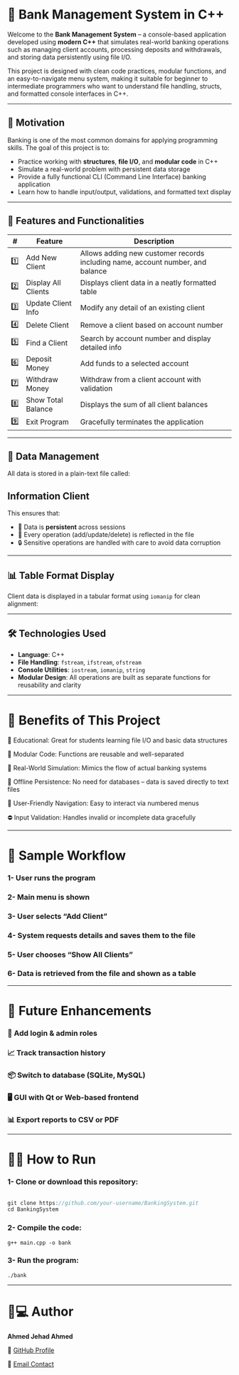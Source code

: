 # 🏦 Bank Management System in C++

Welcome to the **Bank Management System** – a console-based application developed using **modern C++** that simulates real-world banking operations such as managing client accounts, processing deposits and withdrawals, and storing data persistently using file I/O.

This project is designed with clean code practices, modular functions, and an easy-to-navigate menu system, making it suitable for beginner to intermediate programmers who want to understand file handling, structs, and formatted console interfaces in C++.

---

## 🧠 Motivation

Banking is one of the most common domains for applying programming skills. The goal of this project is to:

- Practice working with **structures**, **file I/O**, and **modular code** in C++
- Simulate a real-world problem with persistent data storage
- Provide a fully functional CLI (Command Line Interface) banking application
- Learn how to handle input/output, validations, and formatted text display

---

## 🚀 Features and Functionalities

| #   | Feature                        | Description                                                                 |
|-----|--------------------------------|-----------------------------------------------------------------------------|
| 1️⃣ | Add New Client                 | Allows adding new customer records including name, account number, and balance |
| 2️⃣ | Display All Clients           | Displays client data in a neatly formatted table                           |
| 3️⃣ | Update Client Info             | Modify any detail of an existing client                                    |
| 4️⃣ | Delete Client                  | Remove a client based on account number                                    |
| 5️⃣ | Find a Client                  | Search by account number and display detailed info                         |
| 6️⃣ | Deposit Money                  | Add funds to a selected account                                            |
| 7️⃣ | Withdraw Money                 | Withdraw from a client account with validation                             |
| 8️⃣ | Show Total Balance             | Displays the sum of all client balances                                    |
| 9️⃣ | Exit Program                   | Gracefully terminates the application                                      |

---

## 📂 Data Management

All data is stored in a plain-text file called:


## Information Client 


This ensures that:
- 🧠 Data is **persistent** across sessions
- 🔁 Every operation (add/update/delete) is reflected in the file
- 🔒 Sensitive operations are handled with care to avoid data corruption

---

## 📊 Table Format Display

Client data is displayed in a tabular format using `iomanip` for clean alignment:





---


## 🛠 Technologies Used

- **Language**: C++
- **File Handling**: `fstream`, `ifstream`, `ofstream`
- **Console Utilities**: `iostream`, `iomanip`, `string`
- **Modular Design**: All operations are built as separate functions for reusability and clarity

---


# 📌 Benefits of This Project
📖 Educational: Great for students learning file I/O and basic data structures

🧱 Modular Code: Functions are reusable and well-separated

🎯 Real-World Simulation: Mimics the flow of actual banking systems

💾 Offline Persistence: No need for databases – data is saved directly to text files

🔁 User-Friendly Navigation: Easy to interact via numbered menus

⛔ Input Validation: Handles invalid or incomplete data gracefully

--- 

# 🧪 Sample Workflow

### 1- User runs the program

### 2- Main menu is shown

### 3- User selects “Add Client”

### 4- System requests details and saves them to the file

### 5- User chooses “Show All Clients”

### 6- Data is retrieved from the file and shown as a table

---

# 🔄 Future Enhancements

### 🔐 Add login & admin roles

### 📈 Track transaction history

### 📦 Switch to database (SQLite, MySQL)

### 🖥 GUI with Qt or Web-based frontend

### 📊 Export reports to CSV or PDF

---

# 🧑‍💻 How to Run

### 1- Clone or download this repository: 

``` cpp

git clone https://github.com/your-username/BankingSystem.git
cd BankingSystem

```

### 2- Compile the code:

```
g++ main.cpp -o bank
```

### 3- Run the program:

```
./bank
```

--- 


# 👨💻 Author

**Ahmed Jehad Ahmed**  


🔗 [GitHub Profile](https://github.com/7mee3d)

📧 [Email Contact](mailto:enginnerahemdjehad2004@gmail.com)

